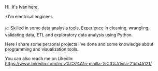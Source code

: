 Hi. It's Iván here.

⚡I'm electrical engineer.

📈 Skilled in some data analysis tools. Experience in cleaning, wrangling, validating data, ETL and exploratory data analysis using Python. 

Here I share some personal projects I've done and some knowledge about programming and visualization tools.

You can also reach me on LikedIn: https://www.linkedin.com/in/iv%C3%A1n-pinilla-%C3%A1vila-21bb45121/


